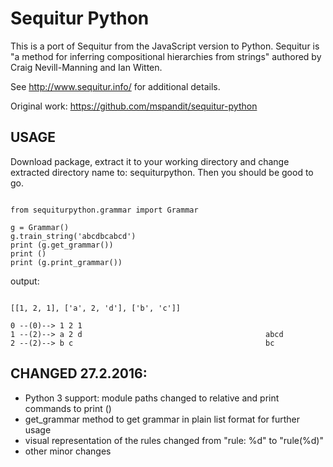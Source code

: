 # Sequitur Python

This is a port of Sequitur from the JavaScript version to Python. Sequitur is "a method for inferring compositional hierarchies from strings" authored by Craig Nevill-Manning and Ian Witten.

See http://www.sequitur.info/ for additional details.

Original work: https://github.com/mspandit/sequitur-python

## USAGE

Download package, extract it to your working directory and change extracted directory name to: sequiturpython. Then you should be good to go.

<pre><code>
from sequiturpython.grammar import Grammar

g = Grammar()
g.train_string('abcdbcabcd')
print (g.get_grammar())
print ()
print (g.print_grammar())
</code></pre>

output:

<pre><code>
[[1, 2, 1], ['a', 2, 'd'], ['b', 'c']]

0 --(0)--> 1 2 1 
1 --(2)--> a 2 d                                         abcd
2 --(2)--> b c                                           bc
</code></pre>

## CHANGED 27.2.2016:

- Python 3 support: module paths changed to relative and print commands to print ()
- get_grammar method to get grammar in plain list format for further usage
- visual representation of the rules changed from "rule: %d" to "rule(%d)"
- other minor changes
